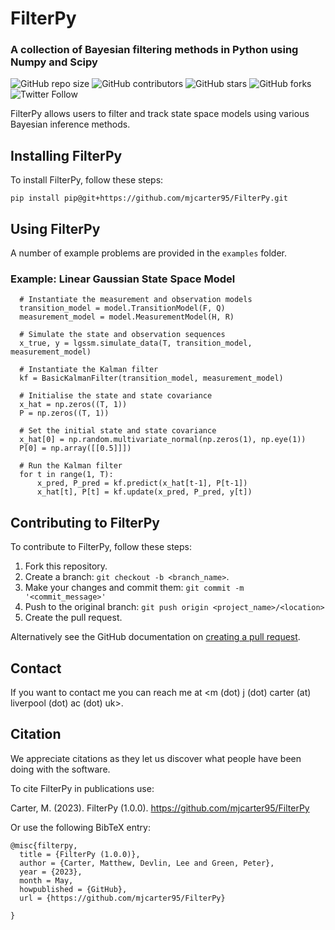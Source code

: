 # FilterPy
### A collection of Bayesian filtering methods in Python using Numpy and Scipy

<!-- tempate https://github.com/scottydocs/README-template.md/blob/master/README.md -->
![GitHub repo size](https://img.shields.io/github/repo-size/mjcarter95/FilterPy)
![GitHub contributors](https://img.shields.io/github/contributors/mjcarter95/FilterPy)
![GitHub stars](https://img.shields.io/github/stars/mjcarter95/FilterPy?style=social)
![GitHub forks](https://img.shields.io/github/forks/mjcarter95/FilterPy?style=social)
![Twitter Follow](https://img.shields.io/twitter/follow/mjcarter955?style=social)

FilterPy allows users to filter and track state space models using various Bayesian inference methods.

## Installing FilterPy

To install FilterPy, follow these steps:

```
pip install pip@git+https://github.com/mjcarter95/FilterPy.git
```

## Using FilterPy

A number of example problems are provided in the `examples` folder.

### Example: Linear Gaussian State Space Model

```
  # Instantiate the measurement and observation models
  transition_model = model.TransitionModel(F, Q)
  measurement_model = model.MeasurementModel(H, R)

  # Simulate the state and observation sequences
  x_true, y = lgssm.simulate_data(T, transition_model, measurement_model)

  # Instantiate the Kalman filter
  kf = BasicKalmanFilter(transition_model, measurement_model)

  # Initialise the state and state covariance
  x_hat = np.zeros((T, 1))
  P = np.zeros((T, 1))

  # Set the initial state and state covariance
  x_hat[0] = np.random.multivariate_normal(np.zeros(1), np.eye(1))
  P[0] = np.array([[0.5]]])

  # Run the Kalman filter
  for t in range(1, T):
      x_pred, P_pred = kf.predict(x_hat[t-1], P[t-1])
      x_hat[t], P[t] = kf.update(x_pred, P_pred, y[t])
```

## Contributing to FilterPy
<!--- If your README is long or you have some specific process or steps you want contributors to follow, consider creating a separate CONTRIBUTING.md file--->
To contribute to FilterPy, follow these steps:

1. Fork this repository.
2. Create a branch: `git checkout -b <branch_name>`.
3. Make your changes and commit them: `git commit -m '<commit_message>'`
4. Push to the original branch: `git push origin <project_name>/<location>`
5. Create the pull request.

Alternatively see the GitHub documentation on [creating a pull request](https://help.github.com/en/github/collaborating-with-issues-and-pull-requests/creating-a-pull-request).

<!-- ## Contributors

Thanks to the following people who have contributed to this project: -->

<!-- * [@mjcarter95](https://github.com/mjcarter95) 📖 -->
<!-- * [@vberaud](https://github.com/vberaud) 🐛 -->

<!-- You might want to consider using something like the [All Contributors](https://github.com/all-contributors/all-contributors) specification and its [emoji key](https://allcontributors.org/docs/en/emoji-key). -->

## Contact

If you want to contact me you can reach me at <m (dot) j (dot) carter (at) liverpool (dot) ac (dot) uk>.

## Citation
We appreciate citations as they let us discover what people have been doing with the software. 

To cite FilterPy in publications use:

Carter, M. (2023). FilterPy (1.0.0). https://github.com/mjcarter95/FilterPy

Or use the following BibTeX entry:

```
@misc{filterpy,
  title = {FilterPy (1.0.0)},
  author = {Carter, Matthew, Devlin, Lee and Green, Peter},
  year = {2023},
  month = May,
  howpublished = {GitHub},
  url = {https://github.com/mjcarter95/FilterPy}

}

